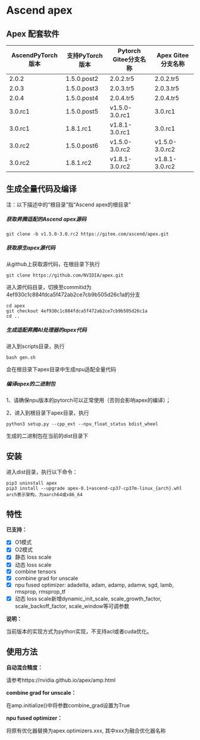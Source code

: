 # Ascend apex

## Apex 配套软件

| AscendPyTorch版本 | 支持PyTorch版本 | Pytorch Gitee分支名称 | Apex Gitee分支名称 |
| ----------------- | --------------- | --------------------- | ------------------ |
| 2.0.2             | 1.5.0.post2     | 2.0.2.tr5             | 2.0.2.tr5          |
| 2.0.3             | 1.5.0.post3     | 2.0.3.tr5             | 2.0.3.tr5          |
| 2.0.4             | 1.5.0.post4     | 2.0.4.tr5             | 2.0.4.tr5          |
| 3.0.rc1           | 1.5.0.post5     | v1.5.0-3.0.rc1        | 3.0.rc1            |
| 3.0.rc1           | 1.8.1.rc1       | v1.8.1-3.0.rc1        | 3.0.rc1            |
| 3.0.rc2           | 1.5.0.post6     | v1.5.0-3.0.rc2        | v1.5.0-3.0.rc2     |
| 3.0.rc2           | 1.8.1.rc2       | v1.8.1-3.0.rc2        | v1.8.1-3.0.rc2     |

## 生成全量代码及编译

注：以下描述中的“根目录”指“Ascend apex的根目录”

##### 获取昇腾适配的Ascend apex源码

```
git clone -b v1.5.0-3.0.rc2 https://gitee.com/ascend/apex.git
```

##### 获取原生apex源代码

从github上获取源代码，在根目录下执行
```
git clone https://github.com/NVIDIA/apex.git
```
进入源代码目录，切换至commitid为4ef930c1c884fdca5f472ab2ce7cb9b505d26c1a的分支
```
cd apex
git checkout 4ef930c1c884fdca5f472ab2ce7cb9b505d26c1a
cd ..
```

##### 生成适配昇腾AI处理器的apex代码

进入到scripts目录，执行
```
bash gen.sh
```
会在根目录下apex目录中生成npu适配全量代码

##### 编译apex的二进制包

1、请确保npu版本的pytorch可以正常使用（否则会影响apex的编译）；

2、进入到根目录下apex目录，执行
```
python3 setup.py --cpp_ext --npu_float_status bdist_wheel
```
生成的二进制包在当前的dist目录下


## 安装

进入dist目录，执行以下命令：
```
pip3 uninstall apex
pip3 install --upgrade apex-0.1+ascend-cp37-cp37m-linux_{arch}.whl arch表示架构，为aarch64或x86_64
```


## 特性
**已支持：**
- [x] O1模式
- [x] O2模式
- [x] 静态 loss scale
- [x] 动态 loss scale
- [x] combine tensors
- [x] combine grad for unscale
- [x] npu fused optimizer: adadelta, adam, adamp, adamw, sgd, lamb, rmsprop, rmsprop_tf
- [x] 动态 loss scale新增dynamic_init_scale, scale_growth_factor, scale_backoff_factor, scale_window等可调参数

**说明：**

当前版本的实现方式为python实现，不支持acl或者cuda优化。


## 使用方法
**自动混合精度：**

请参考https://nvidia.github.io/apex/amp.html

**combine grad for unscale：**

在amp.initialize()中将参数combine_grad设置为True

**npu fused optimizer：**

将原有优化器替换为apex.optimizers.xxx, 其中xxx为融合优化器名称

